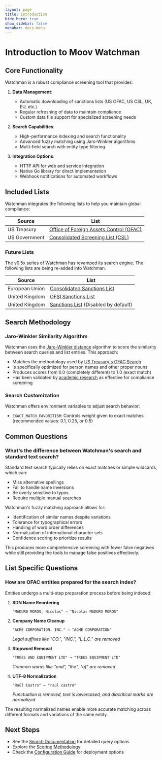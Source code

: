 ```yaml
---
layout: page
title: Introduction
hide_hero: true
show_sidebar: false
menubar: docs-menu
---
```


# Introduction to Moov Watchman

## Core Functionality

Watchman is a robust compliance screening tool that provides:

1. **Data Management**:
   - Automatic downloading of sanctions lists (US OFAC, US CSL, UK, EU, etc.)
   - Regular refreshing of data to maintain compliance
   - Custom data file support for specialized screening needs

2. **Search Capabilities**:
   - High-performance indexing and search functionality
   - Advanced fuzzy matching using Jaro-Winkler algorithms
   - Multi-field search with entity type filtering

3. **Integration Options**:
   - HTTP API for web and service integration
   - Native Go library for direct implementation
   - Webhook notifications for automated workflows

## Included Lists

Watchman integrates the following lists to help you maintain global compliance:

| Source | List |
|--------|------|
| US Treasury | [Office of Foreign Assets Control (OFAC)](https://ofac.treasury.gov/sanctions-list-service) |
| US Government | [Consolidated Screening List (CSL)](https://www.trade.gov/consolidated-screening-list) |

### Future Lists

The v0.5x series of Watchman has revamped its search engine. The following lists are being re-added into Watchman.

| Source | List |
|--------|------|
| European Union | [Consolidated Sanctions List](https://data.europa.eu/data/datasets/consolidated-list-of-persons-groups-and-entities-subject-to-eu-financial-sanctions?locale=en) |
| United Kingdom | [OFSI Sanctions List](https://www.gov.uk/government/publications/financial-sanctions-consolidated-list-of-targets/consolidated-list-of-targets#contents) |
| United Kingdom | [Sanctions List](https://www.gov.uk/government/publications/the-uk-sanctions-list) (Disabled by default) |

## Search Methodology

### Jaro-Winkler Similarity Algorithm

Watchman uses the [Jaro-Winkler distance](https://en.wikipedia.org/wiki/Jaro%E2%80%93Winkler_distance) algorithm to score the similarity between search queries and list entries. This approach:

- Matches the methodology used by [US Treasury's OFAC Search](https://ofac.treasury.gov/faqs/892)
- Is specifically optimized for person names and other proper nouns
- Produces scores from 0.0 (completely different) to 1.0 (exact match)
- Has been validated by [academic research](https://www.wseas.org/multimedia/journals/computers/2015/a965705-699.pdf) as effective for compliance screening

### Search Customization

Watchman offers environment variables to adjust search behavior:

- `EXACT_MATCH_FAVORITISM`: Controls weight given to exact matches (recommended values: 0.1, 0.25, or 0.5)

## Common Questions

### What's the difference between Watchman's search and standard text search?

Standard text search typically relies on exact matches or simple wildcards, which can:
- Miss alternative spellings
- Fail to handle name inversions
- Be overly sensitive to typos
- Require multiple manual searches

Watchman's fuzzy matching approach allows for:
- Identification of similar names despite variations
- Tolerance for typographical errors
- Handling of word order differences
- Normalization of international character sets
- Confidence scoring to prioritize results

This produces more comprehensive screening with fewer false negatives while still providing the tools to manage false positives effectively.

## List Specific Questions

### How are OFAC entities prepared for the search index?

Entities undergo a multi-step preparation process before being indexed:

1. **SDN Name Reordering**
   ```
   "MADURO MOROS, Nicolas" → "Nicolas MADURO MOROS"
   ```

2. **Company Name Cleanup**
   ```
   "ACME CORPORATION, INC." → "ACME CORPORATION"
   ```
   *Legal suffixes like "CO.", "INC.", "L.L.C." are removed*

3. **Stopword Removal**
   ```
   "TREES AND EQUIPMENT LTD" → "TREES EQUIPMENT LTD"
   ```
   *Common words like "and", "the", "of" are removed*

4. **UTF-8 Normalization**
   ```
   "Raúl Castro" → "raul castro"
   ```
   *Punctuation is removed, text is lowercased, and diacritical marks are normalized*

The resulting normalized names enable more accurate matching across different formats and variations of the same entity.

## Next Steps

- See the [Search Documentation](/watchman/search/) for detailed query options
- Explore the [Scoring Methodology](/watchman/methodology/)
- Check the [Configuration Guide](/watchman/config/) for deployment options
